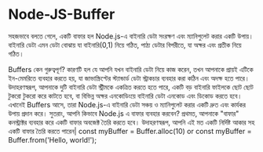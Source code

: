 # Node-JS-Buffer

সহজভাবে বলতে গেলে, একটি বাফার হল Node.js-এ বাইনারি ডেটা সংরক্ষণ এবং ম্যানিপুলেট করার একটি উপায়। বাইনারি ডেটা এমন ডেটা বোঝায় যা বাইনারি(0,1) নিয়ে গঠিত, পাঠ্য ডেটার বিপরীতে, যা অক্ষর এবং প্রতীক নিয়ে গঠিত। 

Buffers কেন গুরুত্বপূর্ণ? কারণটি হল যে আপনি যখন বাইনারি ডেটা নিয়ে কাজ করেন, তখন আপনাকে প্রায়ই এটিকে ইন-মেমরিতে ব্যবহার করতে হয়, যা জাভাস্ক্রিপ্টের স্ট্যান্ডার্ড ডেটা স্ট্রাকচার ব্যবহার করা কঠিন এবং অদক্ষ হতে পারে। উদাহরণস্বরূপ, আপনাকে দুটি বাইনারি ডেটা স্ট্রীমকে একত্রিত করতে হতে পারে, একটি বড় বাইনারি ফাইলকে ছোট ছোট টুকরো টুকরো করে কাটতে হবে, বা বিভিন্ন অক্ষর এনকোডিংয়ে বাইনারি ডেটা এনকোড এবং ডিকোড করতে হবে। এখানেই Buffers আসে, তারা Node.js-এ বাইনারি ডেটা সঞ্চয় ও ম্যানিপুলেট করার একটি দ্রুত এবং কার্যকর উপায় প্রদান করে।
সুতরাং, আপনি কিভাবে Node.js এ বাফার ব্যবহার করবেন? প্রথমত, আপনাকে "বাফার" কনস্ট্রাক্টর ব্যবহার করে একটি বাফার অবজেক্ট তৈরি করতে হবে। উদাহরণস্বরূপ, আপনি এই মত একটি নির্দিষ্ট আকার সহ একটি বাফার তৈরি করতে পারেন|
const myBuffer = Buffer.alloc(10) or const myBuffer = Buffer.from('Hello, world!');


